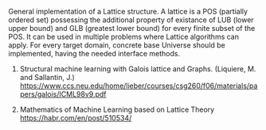 General implementation of a Lattice structure. A lattice is a POS (partially ordered set) 
possessing the additional property of existance of LUB (lower upper bound) and GLB 
(greatest lower bound) for every finite subset of the POS. It can be used in multiple 
problems where Lattice algorithms can apply. For every target domain, concrete base 
Universe should be implemented, having the needed interface methods.

1. Structural machine learning with Galois lattice and Graphs. 
(Liquiere, M. and Sallantin, J.) https://www.ccs.neu.edu/home/lieber/courses/csg260/f06/materials/papers/galois/ICML98v9.pdf

2. Mathematics of Machine Learning based on Lattice Theory 
 https://habr.com/en/post/510534/
